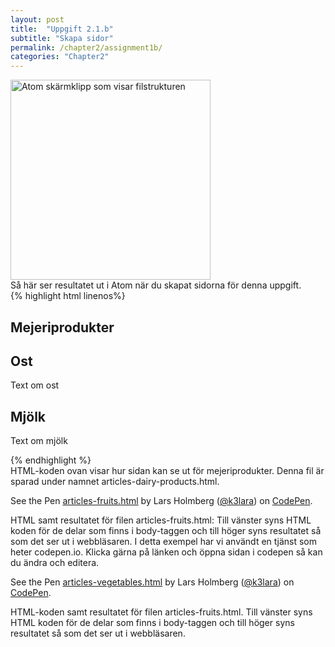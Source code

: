 ```yaml
---
layout: post
title:  "Uppgift 2.1.b"
subtitle: "Skapa sidor"
permalink: /chapter2/assignment1b/
categories: "Chapter2"
---
```

<img src="{{ site.url | append:site.baseurl}}/assets/images/chapter2-assignment1b.PNG" alt="Atom skärmklipp som visar filstrukturen" style="width:  20rem;"/>
<figcaption>Så här ser resultatet ut i Atom när du skapat sidorna för denna uppgift.</figcaption>
{% highlight html linenos%}
<!DOCTYPE html>
<html lang="sv">
  <head>
    <title>Mejeriprodukter</title>
    <meta charset="utf-8">
  </head>
  <body>
    <section>
      <h1>Mejeriprodukter</h1>
      <article>
        <h2>Ost</h2>
        <p>Text om ost</p>
      </article>
      <article>
        <h2>Mjölk</h2 >
        <p>Text om mjölk</p>
      </article>
    </section>
  </body>
</html>
{% endhighlight %}
<figcaption>HTML-koden ovan visar hur sidan kan se ut för mejeriprodukter. Denna fil är sparad under namnet articles-dairy-products.html.</figcaption>

<p data-height="330" data-theme-id="light" data-slug-hash="qryvON" data-default-tab="html,result" data-user="k3lara" data-embed-version="2" data-pen-title="articles-fruits.html" class="codepen">See the Pen <a href="https://codepen.io/k3lara/pen/qryvON/">articles-fruits.html</a> by Lars Holmberg (<a href="http://codepen.io/k3lara">@k3lara</a>) on <a href="http://codepen.io">CodePen</a>.</p>
<script async src="https://production-assets.codepen.io/assets/embed/ei.js"></script>
<figcaption>HTML samt resultatet för filen articles-fruits.html: Till vänster syns HTML koden för de delar som finns i body-taggen och till höger syns resultatet så som det ser ut i webbläsaren. I detta exempel har vi användt en tjänst som heter codepen.io. Klicka gärna på länken och öppna sidan i codepen så kan du ändra och editera.</figcaption>
<p data-height="341" data-theme-id="light" data-slug-hash="ryrPog" data-default-tab="html,result" data-user="k3lara" data-embed-version="2" data-pen-title="articles-vegetables.html" class="codepen">See the Pen <a href="https://codepen.io/k3lara/pen/ryrPog/">articles-vegetables.html</a> by Lars Holmberg (<a href="http://codepen.io/k3lara">@k3lara</a>) on <a href="http://codepen.io">CodePen</a>.</p>
<script async src="https://production-assets.codepen.io/assets/embed/ei.js"></script>
<figcaption>HTML-koden samt resultatet för filen articles-fruits.html. Till vänster syns HTML koden för de delar som finns i body-taggen och till höger syns resultatet så som det ser ut i webbläsaren.</figcaption>

